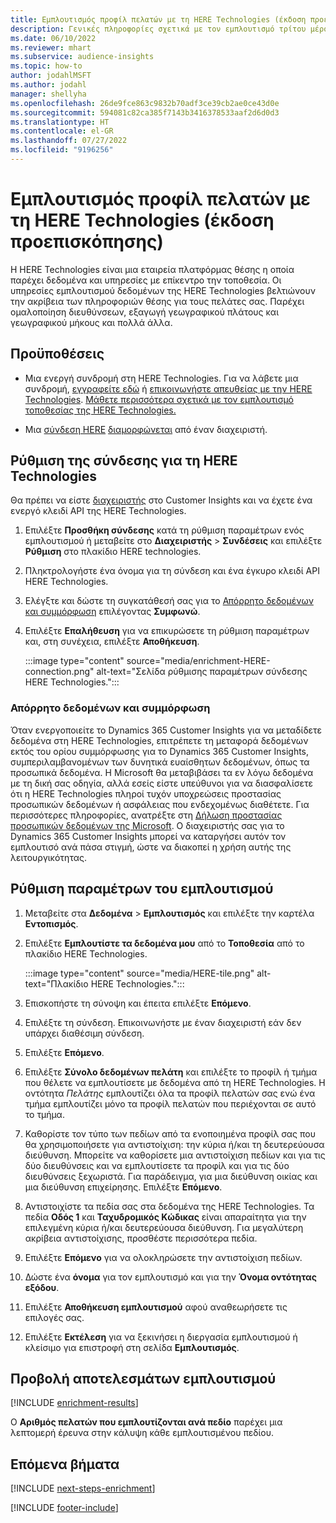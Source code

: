 ```yaml
---
title: Εμπλουτισμός προφίλ πελατών με τη HERE Technologies (έκδοση προεπισκόπησης)
description: Γενικές πληροφορίες σχετικά με τον εμπλουτισμό τρίτου μέρους της HERE Technologies.
ms.date: 06/10/2022
ms.reviewer: mhart
ms.subservice: audience-insights
ms.topic: how-to
author: jodahlMSFT
ms.author: jodahl
manager: shellyha
ms.openlocfilehash: 26de9fce863c9832b70adf3ce39cb2ae0ce43d0e
ms.sourcegitcommit: 594081c82ca385f7143b3416378533aaf2d6d0d3
ms.translationtype: HT
ms.contentlocale: el-GR
ms.lasthandoff: 07/27/2022
ms.locfileid: "9196256"
---
```

# <a name="enrich-customer-profiles-with-here-technologies-preview"></a>Εμπλουτισμός προφίλ πελατών με τη HERE Technologies (έκδοση προεπισκόπησης)

Η HERE Technologies είναι μια εταιρεία πλατφόρμας θέσης η οποία παρέχει δεδομένα και υπηρεσίες με επίκεντρο την τοποθεσία. Οι υπηρεσίες εμπλουτισμού δεδομένων της HERE Technologies βελτιώνουν την ακρίβεια των πληροφοριών θέσης για τους πελάτες σας. Παρέχει ομαλοποίηση διευθύνσεων, εξαγωγή γεωγραφικού πλάτους και γεωγραφικού μήκους και πολλά άλλα.

## <a name="prerequisites"></a>Προϋποθέσεις

- Μια ενεργή συνδρομή στη HERE Technologies. Για να λάβετε μια συνδρομή, [εγγραφείτε εδώ](https://developer.here.com/sign-up?utm_medium=referral&utm_source=Microsoft-Dynamics-CI&create=Freemium-Basic) ή [επικοινωνήστε απευθείας με την HERE Technologies](https://developer.here.com/help?utm_medium=referral&utm_source=Microsoft-Dynamics-CI#how-can-we-help-you). [Μάθετε περισσότερα σχετικά με τον εμπλουτισμό τοποθεσίας της HERE Technologies.](https://developer.here.com/location-enrichment?cid=Dev-MicrosoftDynamics-DB-0-Dev-&utm_source=MicrosoftDynamics&utm_medium=referral&utm_campaign=Online_Dev_ReferralMicrosoft)

- Μια [σύνδεση HERE](connections.md) [διαμορφώνεται](#configure-the-connection-for-here-technologies) από έναν διαχειριστή.

## <a name="configure-the-connection-for-here-technologies"></a>Ρύθμιση της σύνδεσης για τη HERE Technologies

Θα πρέπει να είστε [διαχειριστής](permissions.md#admin) στο Customer Insights και να έχετε ένα ενεργό κλειδί API της HERE Technologies.

1. Επιλέξτε **Προσθήκη σύνδεσης** κατά τη ρύθμιση παραμέτρων ενός εμπλουτισμού ή μεταβείτε στο **Διαχειριστής** > **Συνδέσεις** και επιλέξτε **Ρύθμιση** στο πλακίδιο HERE technologies.

1. Πληκτρολογήστε ένα όνομα για τη σύνδεση και ένα έγκυρο κλειδί API HERE Technologies.

1. Ελέγξτε και δώστε τη συγκατάθεσή σας για το [Απόρρητο δεδομένων και συμμόρφωση](#data-privacy-and-compliance) επιλέγοντας **Συμφωνώ**.

1. Επιλέξτε **Επαλήθευση** για να επικυρώσετε τη ρύθμιση παραμέτρων και, στη συνέχεια, επιλέξτε **Αποθήκευση**.

   :::image type="content" source="media/enrichment-HERE-connection.png" alt-text="Σελίδα ρύθμισης παραμέτρων σύνδεσης HERE Technologies.":::

### <a name="data-privacy-and-compliance"></a>Απόρρητο δεδομένων και συμμόρφωση

Όταν ενεργοποιείτε το Dynamics 365 Customer Insights για να μεταδίδετε δεδομένα στη HERE Technologies, επιτρέπετε τη μεταφορά δεδομένων εκτός του ορίου συμμόρφωσης για το Dynamics 365 Customer Insights, συμπεριλαμβανομένων των δυνητικά ευαίσθητων δεδομένων, όπως τα προσωπικά δεδομένα. Η Microsoft θα μεταβιβάσει τα εν λόγω δεδομένα με τη δική σας οδηγία, αλλά εσείς είστε υπεύθυνοι για να διασφαλίσετε ότι η HERE Technologies πληροί τυχόν υποχρεώσεις προστασίας προσωπικών δεδομένων ή ασφάλειας που ενδεχομένως διαθέτετε. Για περισσότερες πληροφορίες, ανατρέξτε στη [Δήλωση προστασίας προσωπικών δεδομένων της Microsoft](https://go.microsoft.com/fwlink/?linkid=396732).
Ο διαχειριστής σας για το Dynamics 365 Customer Insights μπορεί να καταργήσει αυτόν τον εμπλουτισό ανά πάσα στιγμή, ώστε να διακοπεί η χρήση αυτής της λειτουργικότητας.

## <a name="configure-the-enrichment"></a>Ρύθμιση παραμέτρων του εμπλουτισμού

1. Μεταβείτε στα **Δεδομένα** > **Εμπλουτισμός** και επιλέξτε την καρτέλα **Εντοπισμός**.

1. Επιλέξτε **Εμπλουτίστε τα δεδομένα μου** από το **Τοποθεσία** από το πλακίδιο HERE Technologies.

   :::image type="content" source="media/HERE-tile.png" alt-text="Πλακίδιο HERE Technologies.":::

1. Επισκοπήστε τη σύνοψη και έπειτα επιλέξτε **Επόμενο**.

1. Επιλέξτε τη σύνδεση. Επικοινωνήστε με έναν διαχειριστή εάν δεν υπάρχει διαθέσιμη σύνδεση.

1. Επιλέξτε **Επόμενο**.

1. Επιλέξτε **Σύνολο δεδομένων πελάτη** και επιλέξτε το προφίλ ή τμήμα που θέλετε να εμπλουτίσετε με δεδομένα από τη HERE Technologies. Η οντότητα *Πελάτης* εμπλουτίζει όλα τα προφίλ πελατών σας ενώ ένα τμήμα εμπλουτίζει μόνο τα προφίλ πελατών που περιέχονται σε αυτό το τμήμα.

1. Καθορίστε τον τύπο των πεδίων από τα ενοποιημένα προφίλ σας που θα χρησιμοποιήσετε για αντιστοίχιση: την κύρια ή/και τη δευτερεύουσα διεύθυνση. Μπορείτε να καθορίσετε μια αντιστοίχιση πεδίων και για τις δύο διευθύνσεις και να εμπλουτίσετε τα προφίλ και για τις δύο διευθύνσεις ξεχωριστά. Για παράδειγμα, για μια διεύθυνση οικίας και μια διεύθυνση επιχείρησης. Επιλέξτε **Επόμενο**.

1. Αντιστοιχίστε τα πεδία σας στα δεδομένα της HERE Technologies. Τα πεδία **Οδός 1** και **Ταχυδρομικός Κώδικας** είναι απαραίτητα για την επιλεγμένη κύρια ή/και δευτερεύουσα διεύθυνση. Για μεγαλύτερη ακρίβεια αντιστοίχισης, προσθέστε περισσότερα πεδία.

1. Επιλέξτε **Επόμενο** για να ολοκληρώσετε την αντιστοίχιση πεδίων.

1. Δώστε ένα **όνομα** για τον εμπλουτισμό και για την **Όνομα οντότητας εξόδου**.

1. Επιλέξτε **Αποθήκευση εμπλουτισμού** αφού αναθεωρήσετε τις επιλογές σας.

1. Επιλέξτε **Εκτέλεση** για να ξεκινήσει η διεργασία εμπλουτισμού ή κλείσιμο για επιστροφή στη σελίδα **Εμπλουτισμός**.

## <a name="view-enrichment-results"></a>Προβολή αποτελεσμάτων εμπλουτισμού

[!INCLUDE [enrichment-results](includes/enrichment-results.md)]

Ο **Αριθμός πελατών που εμπλουτίζονται ανά πεδίο** παρέχει μια λεπτομερή έρευνα στην κάλυψη κάθε εμπλουτισμένου πεδίου.

## <a name="next-steps"></a>Επόμενα βήματα

[!INCLUDE [next-steps-enrichment](includes/next-steps-enrichment.md)]

[!INCLUDE [footer-include](includes/footer-banner.md)]
